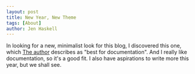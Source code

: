 ```yaml
---
layout: post
title: New Year, New Theme
tags: [About]
author: Jen Haskell
---
```

In looking for a new, minimalist look for this blog, I discovered this one, which [The author](https://heiswayi.nrird.com/2017/my-free-minimalist-jekyll-themes) describes as "best for documentation". And I really like documentation, so it's a good fit. I also have aspirations to write more this year, but we shall see. 
